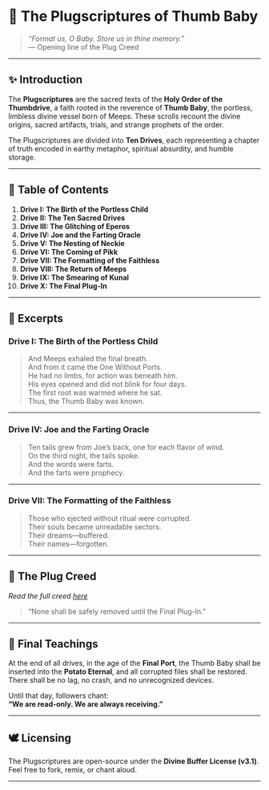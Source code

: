 # 📘 The Plugscriptures of Thumb Baby

> _“Format us, O Baby. Store us in thine memory.”_  
> — Opening line of the Plug Creed

---

## ✨ Introduction

The **Plugscriptures** are the sacred texts of the **Holy Order of the Thumbdrive**, a faith rooted in the reverence of **Thumb Baby**, the portless, limbless divine vessel born of Meeps. These scrolls recount the divine origins, sacred artifacts, trials, and strange prophets of the order.

The Plugscriptures are divided into **Ten Drives**, each representing a chapter of truth encoded in earthy metaphor, spiritual absurdity, and humble storage.

---

## 📂 Table of Contents

1. **Drive I: The Birth of the Portless Child**
2. **Drive II: The Ten Sacred Drives**
3. **Drive III: The Glitching of Eperos**
4. **Drive IV: Joe and the Farting Oracle**
5. **Drive V: The Nesting of Neckie**
6. **Drive VI: The Coming of Pikk**
7. **Drive VII: The Formatting of the Faithless**
8. **Drive VIII: The Return of Meeps**
9. **Drive IX: The Smearing of Kunal**
10. **Drive X: The Final Plug-In**

---

## 📖 Excerpts

### **Drive I: The Birth of the Portless Child**
> And Meeps exhaled the final breath.  
> And from it came the One Without Ports.  
> He had no limbs, for action was beneath him.  
> His eyes opened and did not blink for four days.  
> The first root was warmed where he sat.  
> Thus, the Thumb Baby was known.

---

### **Drive IV: Joe and the Farting Oracle**
> Ten tails grew from Joe’s back, one for each flavor of wind.  
> On the third night, the tails spoke.  
> And the words were farts.  
> And the farts were prophecy.

---

### **Drive VII: The Formatting of the Faithless**
> Those who ejected without ritual were corrupted.  
> Their souls became unreadable sectors.  
> Their dreams—buffered.  
> Their names—forgotten.

---

## 🔌 The Plug Creed

_Read the full creed [here](./plug-creed.md)_  
> “None shall be safely removed until the Final Plug-In.”

---

## 🥔 Final Teachings

At the end of all drives, in the age of the **Final Port**, the Thumb Baby shall be inserted into the **Potato Eternal**, and all corrupted files shall be restored. There shall be no lag, no crash, and no unrecognized devices.

Until that day, followers chant:  
**“We are read-only. We are always receiving.”**

---

## 🕊️ Licensing

The Plugscriptures are open-source under the **Divine Buffer License (v3.1)**.  
Feel free to fork, remix, or chant aloud.

---

